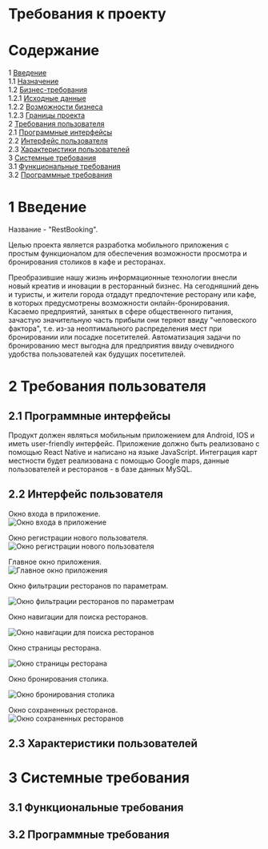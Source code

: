 # Требования к проекту

# Содержание
1 [Введение](#intro)  
  1.1 [Назначение](#appointment)  
  1.2 [Бизнес-требования](#business_requirements)  
    1.2.1 [Исходные данные](#initial_data)  
    1.2.2 [Возможности бизнеса](#business_opportunities)  
    1.2.3 [Границы проекта](#project_boundary)  
2 [Требования пользователя](#user_requirements)  
  2.1 [Программные интерфейсы](#software_interfaces)  
  2.2 [Интерфейс пользователя](#user_interface)  
  2.3 [Характеристики пользователей](#user_specifications)   
3 [Системные требования](#system_requirements)  
  3.1 [Функциональные требования](#functional_requirements)    
  3.2 [Программные требования](#software_requirements)  

<a name="intro"/>

# 1 Введение

Название - "RestBooking".

Целью проекта является разработка мобильного приложения с простым функционалом для обеспечения возможности просмотра и бронирования столиков в кафе и ресторанах.

Преобразившие нашу жизнь информационные технологии внесли новый креатив и иновации в ресторанный бизнес. На сегодняшний день и туристы, и жители города отдадут предпочтение ресторану или кафе, в которых предусмотрены возможности онлайн-бронирования. Касаемо предприятий, занятых в сфере общественного питания, зачастую значительную часть прибыли они теряют ввиду "человеского фактора", т.е. из-за неоптимального распределения мест при бронировании или посадке посетителей. Автоматизация задачи по бронированию мест выгодна для предприятия ввиду очевидного удобства пользователей как будущих посетителей. 


<a name="user_requirements"/>

# 2 Требования пользователя

<a name="software_interfaces"/>

## 2.1 Программные интерфейсы
Продукт должен являться мобильным приложением для Android, IOS и иметь user-friendly интерфейс. Приложение должно быть реализовано с помощью React Native и написано на языке JavaScript. Интеграция карт местности будет реализована с помощью Google maps, данные пользователей  и ресторанов - в базе данных MySQL.

<a name="user_interface"/>

## 2.2 Интерфейс пользователя
Окно входа в приложение.  
![Окно входа в приложение](Mockup/log_in.png)

Окно регистрации нового пользователя.  
![Окно регистрации нового пользователя](Mockup/sign_up.png)  

Главное окно приложения.  
![Главное окно приложения](Mockup/main_page.png)  

Окно фильтрации ресторанов по параметрам. 

![Окно фильтрации ресторанов по параметрам](Mockup/filter.png)  

Окно навигации для поиска ресторанов.

![Окно навигации для поиска ресторанов](Mockup/map.png)  

Окно страницы ресторана. 

![Окно страницы ресторана](Mockup/rest_page.png)  

Окно бронирования столика.  

![Окно бронирования столика](Mockup/booking.png)  

Окно сохраненных ресторанов.  
![Окно сохраненных ресторанов](Mockup/favorities.png)  

<a name="user_specifications"/>

## 2.3 Характеристики пользователей


<a name="system_requirements"/>

# 3 Системные требования

<a name="functional_requirements"/>

## 3.1 Функциональные требования

<a name="software_requirements"/>

## 3.2 Программные требования


